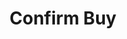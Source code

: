 ---
title: Confirm Buy
excerpt: >-
  Confirm buy.


  > ❗️ This method doesn't check account for validity. If you want to confirm
  validity before buying, you should use
  [FastBuy](https://lzt-market.readme.io/reference/accountspurchasingcheckbuy)
  method
api:
  file: lolzteam-public-api-market.json
  operationId: accountsPurchasing.confirmBuy
deprecated: false
hidden: false
metadata:
  title: ''
  description: ''
  robots: index
next:
  description: ''
---